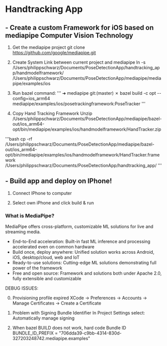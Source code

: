 # Handtracking App

## - Create a custom Framework for iOS based on mediapipe Computer Vision Technology

1. Get the mediapipe project
git clone https://github.com/google/mediapipe.git

2. Create System Link between current project and mediapipe
ln -s  /Users/philippschwarz/Documents/PoseDetectionApp/handtracking_app/handmodelframework/ /Users/philippschwarz/Documents/PoseDetectionApp/mediapipe/mediapipe/examples/ios

3. Run bazel command:
'''
➜  mediapipe git:(master) ✗ bazel build -c opt --config=ios_arm64 mediapipe/examples/ios/posetrackingframework:PoseTracker
'''

3. Copy Hand Tracking Framework
Unzip /Users/philippschwarz/Documents/PoseDetectionApp/mediapipe/bazel-out/ios_arm64-opt/bin/mediapipe/examples/ios/handmodelframework/HandTracker.zip

'''bash
cp -rf
/Users/philippschwarz/Documents/PoseDetectionApp/mediapipe/bazel-out/ios_arm64-opt/bin/mediapipe/examples/ios/handmodelframework/HandTracker.framework
/Users/philippschwarz/Documents/PoseDetectionApp/handtracking_app/
'''

## - Build app and deploy on IPhone!
1. Connect IPhone to computer 

2. Select own iPhone and click build & run 


### What is MediaPipe?

MediaPipe offers cross-platform, customizable ML solutions for live and streaming media.

- End-to-End acceleration: Built-in fast ML inference and processing accelerated even on common hardware
- Build once, deploy anywhere: Unified solution works across Android, iOS, desktop/cloud, web and IoT
- Ready-to-use solutions: Cutting-edge ML solutions demonstrating full power of the framework
- Free and open source: Framework and solutions both under Apache 2.0, fully extensible and customizable


DEBUG ISSUES:

0. Provisioning profile expired
XCode -> Preferences -> Accounts -> Manage Certificates -> Create a Certificate 

1. Problem with Signing Bundle Identifier
In Project Settings select:
Automatically manage signing

3. When bazel BUILD does not work, hard code Bundle ID
BUNDLE_ID_PREFIX = "706dda39-c9bb-4314-830d-327203248742.mediapipe.examples"